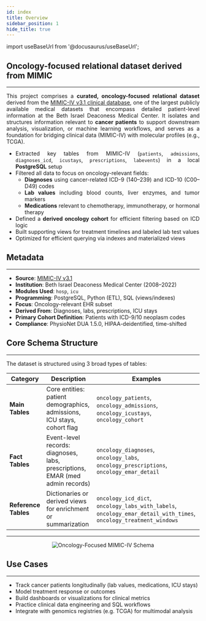 ```yaml
---
id: index
title: Overview
sidebar_position: 1
hide_title: true
---
```


import useBaseUrl from '@docusaurus/useBaseUrl';

## Oncology-focused relational dataset derived from MIMIC
---

<div align="justify">

This project comprises a **curated, oncology-focused relational dataset** derived from the [MIMIC-IV v3.1 clinical database](https://mimic.physionet.org/), one of the largest publicly available medical datasets that encompass detailed patient-level information at the Beth Israel Deaconess Medical Center. It isolates and structures information relevant to **cancer patients** to support downstream analysis, visualization, or machine learning workflows, and serves as a foundation for bridging clinical data (MIMIC-IV) with molecular profiles (e.g., TCGA).

- Extracted key tables from MIMIC-IV (`patients`, `admissions`, `diagnoses_icd`, `icustays`, `prescriptions`, `labevents`) in a local **PostgreSQL** setup  
- Filtered all data to focus on oncology-relevant fields:
  - **Diagnoses** using cancer-related ICD-9 (140–239) and ICD-10 (C00–D49) codes
  - **Lab values** including blood counts, liver enzymes, and tumor markers
  - **Medications** relevant to chemotherapy, immunotherapy, or hormonal therapy  
- Defined a **derived oncology cohort** for efficient filtering based on ICD logic  
- Built supporting views for treatment timelines and labeled lab test values  
- Optimized for efficient querying via indexes and materialized views

</div>

## Metadata
---

<div align="justify">

- **Source**: [MIMIC-IV v3.1](https://doi.org/10.13026/kpb9-mt58)  
- **Institution**: Beth Israel Deaconess Medical Center (2008–2022)  
- **Modules Used**: `hosp`, `icu`  
- **Programming**: PostgreSQL, Python (ETL), SQL (views/indexes)  
- **Focus**: Oncology-relevant EHR subset  
- **Derived From**: Diagnoses, labs, prescriptions, ICU stays  
- **Primary Cohort Definition**: Patients with ICD-9/10 neoplasm codes  
- **Compliance**: PhysioNet DUA 1.5.0, HIPAA-deidentified, time-shifted  

</div>

## Core Schema Structure
---

<div align="justify">

The dataset is structured using 3 broad types of tables:

</div>

| Category              | Description                                                                 | Examples |
|----------------------|-----------------------------------------------------------------------------|----------|
| **Main Tables**       | Core entities: patient demographics, admissions, ICU stays, cohort flag     | `oncology_patients`, `oncology_admissions`, `oncology_icustays`, `oncology_cohort` |
| **Fact Tables**       | Event-level records: diagnoses, labs, prescriptions, EMAR (med admin records) | `oncology_diagnoses`, `oncology_labs`, `oncology_prescriptions`, `oncology_emar_detail` |
| **Reference Tables**  | Dictionaries or derived views for enrichment or summarization                | `oncology_icd_dict`, `oncology_labs_with_labels`, `oncology_emar_detail_with_times`, `oncology_treatment_windows` |

---

<div align="center">
  <img src={useBaseUrl('/files/oncology_mimic_schema_updated.png')} alt="Oncology-Focused MIMIC-IV Schema" />
</div>

## Use Cases
---

<div align="justify">

- Track cancer patients longitudinally (lab values, medications, ICU stays)  
- Model treatment response or outcomes  
- Build dashboards or visualizations for clinical metrics  
- Practice clinical data engineering and SQL workflows  
- Integrate with genomics registries (e.g. TCGA) for multimodal analysis  

</div>
